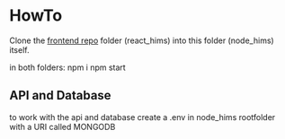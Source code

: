 # HowTo

Clone the [frontend repo](https://github.com/chamabreu/react_hims) folder (react_hims)
into this folder (node_hims) itself.


in both folders:
npm i
npm start


## API and Database
to work with the api and database create a .env in node_hims rootfolder with a URI called MONGODB